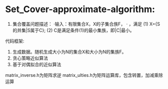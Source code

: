 # Set_Cover-approximate-algorithm:
1.	集合覆盖问题描述：
·输入：有限集合X，X的子集合族F， 
· ，满足
(1)  X={S的并集|S属于C};
(2) C是满足条件(1)的最小集族，即|C|最小。

代码框架:
1.	生成数据。随机生成大小为N的集合X和大小为N的集族F。
2.	贪心策略近似算法
3.	基于对偶拟合的近似算法

matrix_inverse.h为矩阵求逆
matrix_ulties.h为矩阵运算库，包含转置，加减乘除运算
